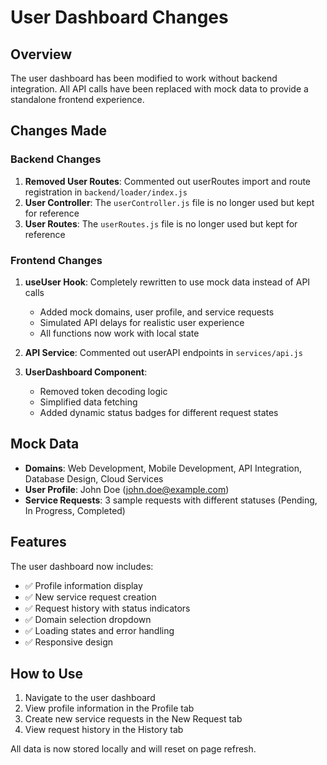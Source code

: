 # User Dashboard Changes

## Overview
The user dashboard has been modified to work without backend integration. All API calls have been replaced with mock data to provide a standalone frontend experience.

## Changes Made

### Backend Changes
1. **Removed User Routes**: Commented out userRoutes import and route registration in `backend/loader/index.js`
2. **User Controller**: The `userController.js` file is no longer used but kept for reference
3. **User Routes**: The `userRoutes.js` file is no longer used but kept for reference

### Frontend Changes
1. **useUser Hook**: Completely rewritten to use mock data instead of API calls
   - Added mock domains, user profile, and service requests
   - Simulated API delays for realistic user experience
   - All functions now work with local state

2. **API Service**: Commented out userAPI endpoints in `services/api.js`

3. **UserDashboard Component**: 
   - Removed token decoding logic
   - Simplified data fetching
   - Added dynamic status badges for different request states

## Mock Data
- **Domains**: Web Development, Mobile Development, API Integration, Database Design, Cloud Services
- **User Profile**: John Doe (john.doe@example.com)
- **Service Requests**: 3 sample requests with different statuses (Pending, In Progress, Completed)

## Features
The user dashboard now includes:
- ✅ Profile information display
- ✅ New service request creation
- ✅ Request history with status indicators
- ✅ Domain selection dropdown
- ✅ Loading states and error handling
- ✅ Responsive design

## How to Use
1. Navigate to the user dashboard
2. View profile information in the Profile tab
3. Create new service requests in the New Request tab
4. View request history in the History tab

All data is now stored locally and will reset on page refresh. 
